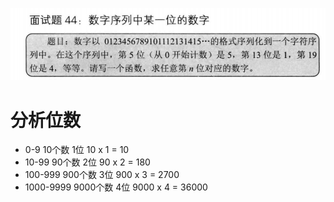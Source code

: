 ![image](.README_images/447af7c6.png)

# 分析位数
- 0-9 10个数    1位   10 x 1 = 10
- 10-99 90个数  2位   90 x 2 = 180
- 100-999 900个数 3位 900 x 3 = 2700
- 1000-9999 9000个数 4位 9000 x 4 = 36000

